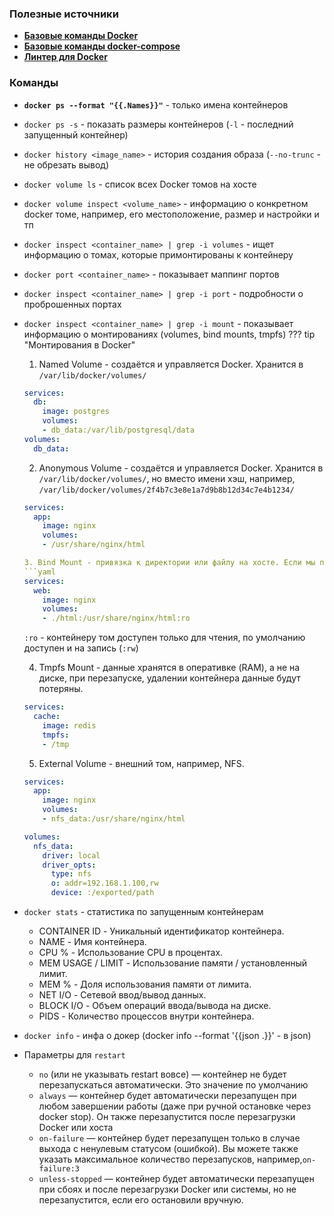 ### Полезные источники 

- [**Базовые команды Docker**](https://github.com/python-dev-blog/docker-demo)
- [**Базовые команды docker-compose**](https://github.com/python-dev-blog/docker-compose-demo)
- [**Линтер для Docker**](https://github.com/hadolint/hadolint)

### Команды

- **`docker ps --format "{{.Names}}"`** - только имена контейнеров 

- `docker ps -s` - показать размеры контейнеров (`-l` - последний запущенный контейнер)
- `docker history <image_name>` - история создания образа (`--no-trunc` - не обрезать вывод)
- `docker volume ls` - список всех Docker томов на хосте
- `docker volume inspect <volume_name>` -  информацию о конкретном docker томе, например, его местоположение, размер и настройки и тп
- `docker inspect <container_name> | grep -i volumes` - ищет информацию о томах, которые примонтированы к контейнеру
- `docker port <container_name>` - показывает маппинг портов
- `docker inspect <container_name> | grep -i port` - подробности о проброшенных портах
- `docker inspect <container_name> | grep -i mount` - показывает информацию о монтированиях (volumes, bind mounts, tmpfs)
??? tip "Монтирования в Docker"
    1. Named Volume - создаётся и управляется Docker. Хранится в `/var/lib/docker/volumes/`
    ```yaml
    services:
      db:
        image: postgres
        volumes:
        - db_data:/var/lib/postgresql/data
    volumes:
      db_data:
    ```
    
    2. Anonymous Volume - создаётся и управляется Docker. Хранится в `/var/lib/docker/volumes/`, но вместо имени хэш, например, `/var/lib/docker/volumes/2f4b7c3e8e1a7d9b8b12d34c7e4b1234/`
    ```yaml
    services:
      app:
        image: nginx
        volumes:
        - /usr/share/nginx/html

    3. Bind Mount - привязка к директории или файлу на хосте. Если мы прокидываем файл и его не существует Docker создаст каталог.
    ```yaml
    services:
      web:
        image: nginx
        volumes:
        - ./html:/usr/share/nginx/html:ro
    ```
    `:ro` - контейнеру том доступен только для чтения, по умолчанию доступен и на запись (`:rw`)

    4. Tmpfs Mount - данные хранятся в оперативке (RAM), а не на диске, при перезапуске, удалении контейнера данные будут потеряны.
    ```yaml
    services:
      cache:
        image: redis
        tmpfs:
        - /tmp
    ```

    5.  External Volume - внешний том, например, NFS.
    ```yaml
    services:
      app:
        image: nginx
        volumes:
        - nfs_data:/usr/share/nginx/html

    volumes:
      nfs_data:
        driver: local
        driver_opts:
          type: nfs
          o: addr=192.168.1.100,rw
          device: :/exported/path
    ```
 
 - `docker stats` - статистика по запущенным контейнерам
    - CONTAINER ID - Уникальный идентификатор контейнера.
    - NAME - Имя контейнера.
    - CPU % - Использование CPU в процентах.
    - MEM USAGE / LIMIT	- Использование памяти / установленный лимит.
    - MEM %	-   Доля использования памяти от лимита.
    - NET I/O - Сетевой ввод/вывод данных.
    - BLOCK I/O	- Объем операций ввода/вывода на диске.
    - PIDS	- Количество процессов внутри контейнера.

- `docker info` - инфа о докер (docker info --format '{{json .}}' - в json)

- Параметры для `restart`
    - `no` (или не указывать restart вовсе) — контейнер не будет перезапускаться автоматически. Это значение по умолчанию
    - `always` — контейнер будет автоматически перезапущен при любом завершении работы (даже при ручной остановке через docker stop). Он также перезапустится после перезагрузки Docker или хоста
    - `on-failure` — контейнер будет перезапущен только в случае выхода с ненулевым статусом (ошибкой). Вы можете также указать максимальное количество перезапусков, например,`on-failure:3`
    - `unless-stopped` — контейнер будет автоматически перезапущен при сбоях и после перезагрузки Docker или системы, но не перезапустится, если его остановили вручную.

